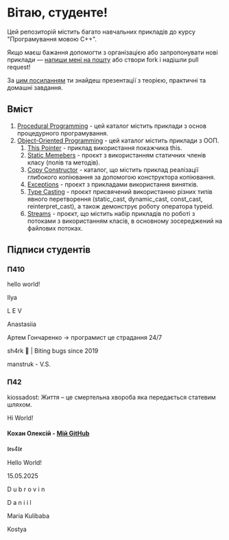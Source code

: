 # Вітаю, студенте!

Цей репозиторій містить багато навчальних прикладів до курсу "Програмування мовою C++".

Якщо маєш бажання допомогти з організацією або запропонувати нові приклади — <a href="mailto:bekker.volodymyr.yu@gmail.com">напиши мені на пошту</a> або створи fork і надішли pull request!

За [цим посиланням](https://drive.google.com/drive/folders/1BtMh5VwjE0N6-yLrvimsqjiCpj5X-e3P?usp=drive_link) ти знайдеш презентації з теорією, практичні та домашні завдання.

## Вміст
1. [Procedural Programming](https://github.com/bekker-volodymyr/CPP/tree/master/ProceduralProgramming) - цей каталог містить приклади з основ процедурного програмування.
2. [Object-Oriented Programming](https://github.com/bekker-volodymyr/CPP/tree/master/ObjectOrientalProgramming) - цей каталог містить приклади з ООП.
    1. [This Pointer](https://github.com/bekker-volodymyr/CPP/tree/master/ObjectOrientalProgramming/ThisPointer) - приклад використання покажчика this.
    2. [Static Memebers](https://github.com/bekker-volodymyr/CPP/tree/master/ObjectOrientalProgramming/StaticMembers) - проєкт з використанням статичних членів класу (полів та методів).
    3. [Copy Constructor](https://github.com/bekker-volodymyr/CPP/tree/master/ObjectOrientalProgramming/CopyConstructor) - каталог, що містить приклад реалізації глибокого копіювання за допомогою конструктора копіювання.
    4. [Exceptions](https://github.com/bekker-volodymyr/CPP/tree/master/ObjectOrientalProgramming/Exceptions) - проєкт з прикладами використання винятків.
    5. [Type Casting](https://github.com/bekker-volodymyr/CPP/tree/master/ObjectOrientalProgramming/TypeCasting) - проєкт присвячений використанню різних типів явного перетворення (static_cast, dynamic_cast, const_cast, reinterpret_cast), а також демонструє роботу оператора typeid.
    6. [Streams](https://github.com/bekker-volodymyr/CPP/tree/master/ObjectOrientalProgramming/Streams) - проєкт, що містить набір прикладів по роботі з потоками з використанням класів, в основному зосереджений на файлових потоках.

## Підписи студентів
<!--Ваші підписи тут!-->
### П410
hello world!
<p> Ilya <p>
<p>L E V</p>
<p>Anastasiia</p>
Артем Гончаренко -> програмист це страдання 24/7
<p>sh4rk 🦈 | Biting bugs since 2019</p>
manstruk - V.S.

### П42
<p>kiossadost: Життя – це смертельна хвороба яка передається статевим шляхом.</p>
<p>Нi World!</p>

#### Кохан Олексій - <a href="https://github.com/8KOHAN">Мій GitHub</a>

<p>𝖑𝖊𝖘4𝖑𝖊</p>
<p>Hello World!</p>
<p>15.05.2025</p>
<div>
  <p>D u b r o v i n</p>
  <p>D a n i i l</p>    
</div>
<p>Maria Kulibaba</p>
<p>Kostya</p>
